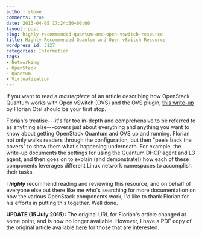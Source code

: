 ```yaml
---
author: slowe
comments: true
date: 2013-04-05 17:24:50+00:00
layout: post
slug: highly-recommended-quantum-and-open-vswitch-resource
title: Highly Recommended Quantum and Open vSwitch Resource
wordpress_id: 3127
categories: Information
tags:
- Networking
- OpenStack
- Quantum
- Virtualization
---
```


If you want to read a _masterpiece_ of an article describing how OpenStack Quantum works with Open vSwitch (OVS) and the OVS plugin, [this write-up][link-1] by Florian Otel should be your first stop.

Florian's treatise---it's far too in-depth and comprehensive to be referred to as anything else---covers just about everything and anything you want to know about getting OpenStack Quantum and OVS up and running. Florian not only walks readers through the configuration, but then "peels back the covers" to show them what's happening underneath. For example, the write-up documents the settings for using the Quantum DHCP agent and L3 agent, and then goes on to explain (and demonstrate!) how each of these components leverages different Linux network namespaces to accomplish their tasks.

I _**highly**_ recommend reading and reviewing this resource, and on behalf of everyone else out there like me who's searching for more documentation on how the various OpenStack components work, I'd like to thank Florian for his efforts in putting this together. Well done.

**UPDATE (15 July 2015):** The original URL for Florian's article changed at some point, and is now no longer available. However, I have a PDF copy of the original article available [here][link-2] for those that are interested.

[link-1]: https://a248.e.akamai.net/cdn.hpcloudsvc.com/h9f25be84b35c201beea6b13c85876258/prodaw2/Bootstrapping_OVS_Quantum---final_20130319.html
[link-2]: http://blog.scottlowe.org/public/dl/Bootstrapping_OVS_Quantum---final_20130319.pdf

